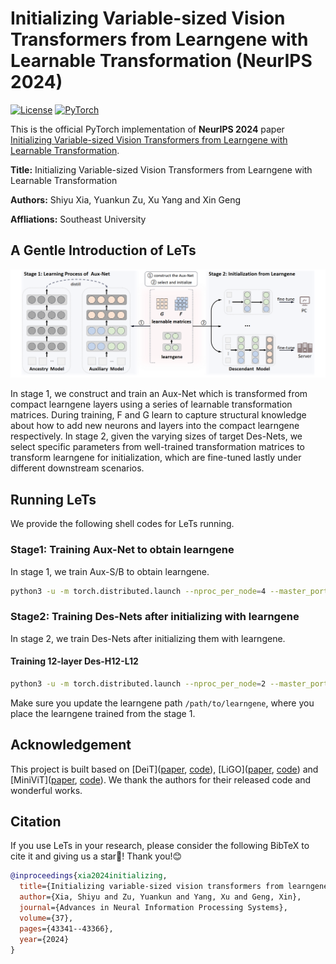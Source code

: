 # Initializing Variable-sized Vision Transformers from Learngene with Learnable Transformation (NeurIPS 2024)

[![License](https://img.shields.io/badge/License-Apache_2.0-blue.svg)](https://opensource.org/licenses/Apache-2.0) 
<a href="https://pytorch.org/get-started/locally/"><img alt="PyTorch" src="https://img.shields.io/badge/PyTorch-ee4c2c?logo=pytorch&logoColor=white"></a>

This is the official PyTorch implementation of **NeurIPS 2024** paper [Initializing Variable-sized Vision Transformers from Learngene with Learnable Transformation](https://proceedings.neurips.cc/paper_files/paper/2024/file/4c5e2bcbf21bdf40d75fddad0bd43dc9-Paper-Conference.pdf).

**Title:** Initializing Variable-sized Vision Transformers from Learngene with Learnable Transformation

**Authors:** Shiyu Xia, Yuankun Zu, Xu Yang and Xin Geng

**Affliations:** Southeast University


## A Gentle Introduction of LeTs

![framework](resources/framework.png)

In stage 1, we construct and train an Aux-Net which is transformed from compact learngene layers using a series of learnable transformation matrices. During training, F and G learn to capture structural knowledge about how to add new neurons and layers into the compact learngene respectively. In stage 2, given the varying sizes of target Des-Nets, we select specific parameters from well-trained transformation matrices to transform learngene for initialization, which are fine-tuned lastly under different downstream scenarios.




## Running LeTs

We provide the following shell codes for LeTs running. 

### Stage1: Training Aux-Net to obtain learngene

In stage 1, we train Aux-S/B to obtain learngene.

```bash
python3 -u -m torch.distributed.launch --nproc_per_node=4 --master_port 20001 --use_env main.py --src-arch deit_small_patch16_224_L8 --tgt-arch deit_base_patch16_224_L16_H12 --batch-size 128 --epochs 300 --warmup-epochs 5 --data-path path-to-ImageNet-1K --output_dir path-to-output --weight-decay 0.05 --lr 5e-4 --teacher-model levit_384 --teacher-path path-to-teacher --distillation-type soft --distillation-alpha 1.0
```


### Stage2: Training Des-Nets after initializing with learngene

In stage 2, we train Des-Nets after initializing them with learngene.


#### Training 12-layer Des-H12-L12

```bash
python3 -u -m torch.distributed.launch --nproc_per_node=2 --master_port 20002 --use_env main.py --des-arch deit_base_patch16_224_L12 --batch-size 256 --epochs 5 --warmup-epochs 0 --data-path path-to-ImageNet-1K --output_dir path-to-output --weight-decay 0.05 --lr 1e-5 --min-lr 1e-6 --load-gene /path/to/learngene --mapping_layer '0,1,4,5,6,7,8,9,10,11,12,13' --mapping_layer_coeff '0,2,4,4,6,6,8,8,10,10,12,14'
```

Make sure you update the learngene path `/path/to/learngene`, where you place the learngene trained from the stage 1.




## Acknowledgement

This project is built based on [DeiT]([paper](https://proceedings.mlr.press/v139/touvron21a), [code](https://github.com/facebookresearch/deit)), [LiGO]([paper](https://arxiv.org/abs/2303.00980), [code](https://github.com/VITA-Group/LiGO/tree/main)) and [MiniViT]([paper](https://openaccess.thecvf.com/content/CVPR2022/html/Zhang_MiniViT_Compressing_Vision_Transformers_With_Weight_Multiplexing_CVPR_2022_paper.html), [code](https://github.com/microsoft/Cream/tree/main/MiniViT)).
We thank the authors for their released code and wonderful works.




## Citation

If you use LeTs in your research, please consider the following BibTeX to cite it and giving us a star🌟! Thank you!😊

```BibTeX
@inproceedings{xia2024initializing,
  title={Initializing variable-sized vision transformers from learngene with learnable transformation},
  author={Xia, Shiyu and Zu, Yuankun and Yang, Xu and Geng, Xin},
  journal={Advances in Neural Information Processing Systems},
  volume={37},
  pages={43341--43366},
  year={2024}
}
```

